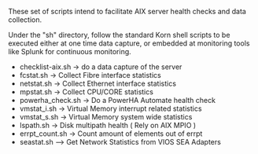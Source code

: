 These set of scripts intend to facilitate AIX server health checks and data collection.

Under the "sh" directory, follow the standard Korn shell scripts to be executed either at one time data capture, or embedded at monitoring tools like Splunk for continuous monitoring.
 - checklist-aix.sh  -> do a data capture of the server
 - fcstat.sh -> Collect Fibre interface statistics
 - netstat.sh  -> Collect Ethernet interface statistics 
 - mpstat.sh -> Collect CPU/CORE statistics
 - powerha_check.sh  -> Do a PowerHA Automate health check
 - vmstat_i.sh -> Virtual Memory interrupt related statistics
 - vmstat_s.sh  -> Virtual Memory system wide statistics
 - lspath.sh -> Disk multipath health ( Rely on AIX MPIO )
 - errpt_count.sh -> Count amount of elements out of errpt
 - seastat.sh --> Get Network Statistics from VIOS SEA Adapters



